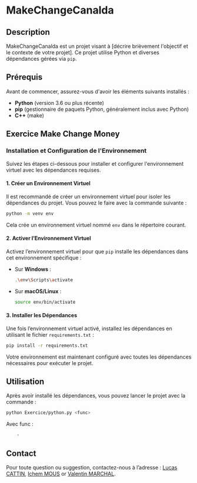 
# MakeChangeCanalda

## Description

MakeChangeCanalda est un projet visant à [décrire brièvement l'objectif et le contexte de votre projet]. Ce projet utilise Python et diverses dépendances gérées via `pip`.

## Prérequis

Avant de commencer, assurez-vous d'avoir les éléments suivants installés :

- **Python** (version 3.6 ou plus récente)
- **pip** (gestionnaire de paquets Python, généralement inclus avec Python)
- **C++** (make)

## Exercice Make Change Money

### Installation et Configuration de l'Environnement

Suivez les étapes ci-dessous pour installer et configurer l'environnement virtuel avec les dépendances requises.
#### 1. Créer un Environnement Virtuel

Il est recommandé de créer un environnement virtuel pour isoler les dépendances du projet. Vous pouvez le faire avec la commande suivante :

```bash
python -m venv env
```

Cela crée un environnement virtuel nommé `env` dans le répertoire courant.

#### 2. Activer l’Environnement Virtuel

Activez l’environnement virtuel pour que `pip` installe les dépendances dans cet environnement spécifique :

- Sur **Windows** :
  ```bash
  .\env\Scripts\activate
  ```

- Sur **macOS/Linux** :
  ```bash
  source env/bin/activate
  ```

#### 3. Installer les Dépendances

Une fois l’environnement virtuel activé, installez les dépendances en utilisant le fichier `requirements.txt` :

```bash
pip install -r requirements.txt
```

Votre environnement est maintenant configuré avec toutes les dépendances nécessaires pour exécuter le projet.

## Utilisation

Après avoir installé les dépendances, vous pouvez lancer le projet avec la commande :

```bash
python Exercice/python.py <func>
```

Avec func :
```bash
    - 
```


## Contact

Pour toute question ou suggestion, contactez-nous à l’adresse : [Lucas CATTIN](lucas.cattin@edu.univ-fcomte.fr), [Ichem MOUS](ichem.mous@edu.univ-fcomte.fr) or [Valentin MARCHAL](valentin.marchal02@edu.univ-fcomte.fr).
